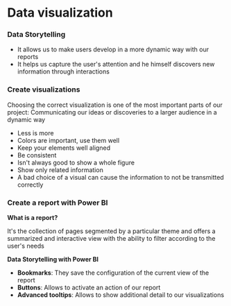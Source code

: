# Data visualization

### Data Storytelling

* It allows us to make users develop in a more dynamic way with our reports
* It helps us capture the user's attention and he himself discovers new information through interactions

### Create visualizations

Choosing the correct visualization is one of the most important parts of our project: Communicating our ideas or discoveries to a larger audience in a dynamic way

* Less is more
* Colors are important, use them well
* Keep your elements well aligned
* Be consistent
* Isn't always good to show a whole figure
* Show only related information
* A bad choice of a visual can cause the information to not be transmitted correctly

### Create a report with Power BI

**What is a report?**

It's the collection of pages segmented by a particular theme and offers a summarized and interactive view with the ability to filter according to the user's needs

**Data Storytelling with Power BI**

* **Bookmarks**: They save the configuration of the current view of the report
* **Buttons**: Allows to activate an action of our report
* **Advanced tooltips**: Allows to show additional detail to our visualizations
